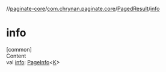 //[paginate-core](../../index.md)/[com.chrynan.paginate.core](../index.md)/[PagedResult](index.md)/[info](info.md)



# info  
[common]  
Content  
val [info](info.md): [PageInfo](../-page-info/index.md)<[K](index.md)>  



